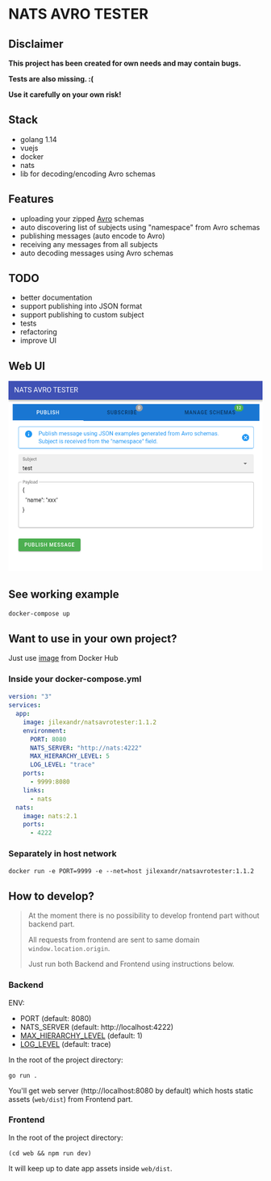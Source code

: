 # NATS AVRO TESTER

## Disclaimer

**This project has been created for own needs and may contain bugs.**

**Tests are also missing. :(**

**Use it carefully on your own risk!**

## Stack
- golang 1.14
- vuejs
- docker
- nats
- lib for decoding/encoding Avro schemas

## Features
- uploading your zipped [Avro](https://avro.apache.org) schemas
- auto discovering list of subjects using "namespace" from Avro schemas
- publishing messages (auto encode to Avro)
- receiving any messages from all subjects
- auto decoding messages using Avro schemas

## TODO
- better documentation
- support publishing into JSON format
- support publishing to custom subject
- tests
- refactoring
- improve UI

## Web UI
![Alt text](.github/web-ui.png "Web UI")

## See working example
```shell script
docker-compose up
```

## Want to use in your own project?
Just use [image](https://hub.docker.com/repository/docker/jilexandr/natsavrotester) from Docker Hub
### Inside your docker-compose.yml
```yaml
version: "3"
services:
  app:
    image: jilexandr/natsavrotester:1.1.2
    environment:
      PORT: 8080
      NATS_SERVER: "http://nats:4222"
      MAX_HIERARCHY_LEVEL: 5
      LOG_LEVEL: "trace"
    ports:
      - 9999:8080
    links:
      - nats
  nats:
    image: nats:2.1
    ports:
      - 4222
```
### Separately in host network
```
docker run -e PORT=9999 -e --net=host jilexandr/natsavrotester:1.1.2
```

## How to develop?
> At the moment there is no possibility to develop frontend part without backend part.
>
> All requests from frontend are sent to same domain `window.location.origin`.
>
> Just run both Backend and Frontend using instructions below.

### Backend
ENV:
- PORT (default: 8080)
- NATS_SERVER (default: http://localhost:4222)
- [MAX_HIERARCHY_LEVEL](https://docs.nats.io/nats-concepts/subjects#subject-hierarchies) (default: 1)
- [LOG_LEVEL](https://github.com/rs/zerolog/blob/master/log.go#L134) (default: trace)

In the root of the project directory:
```shell script
go run .
```
You'll get web server (http://localhost:8080 by default) which hosts static assets (`web/dist`) from Frontend part.

### Frontend
In the root of the project directory:
```shell script
(cd web && npm run dev)
```
It will keep up to date app assets inside `web/dist`.
